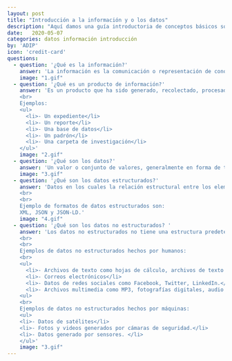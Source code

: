 ```yaml
---
layout: post
title: "Introducción a la información y o los datos"
description: "Aquí damos una guía introductoria de conceptos básicos sobre la gestión de datos y los productos de información."
date:   2020-05-07
categories: datos información introducción
by: 'ADIP'
icon: 'credit-card'
questions:
  - question: '¿Qué es la información?'
    answer: 'La información es la comunicación o representación de conocimiento en cualquier medio o forma. Esto incluye texto, números, gráficas, mapas, imágenes y videos, entre otros.'
    image: "1.gif"
  - question: '¿Qué es un producto de información?'
    answer: 'Es un producto que ha sido generado, recolectado, procesado, publicado y/o preservado por una persona o grupo de personas y que ha dejado una huella de información, ya sea física o digital.  
    <br>
    Ejemplos:  
    <ul>
      <li>- Un expediente</li>
      <li>- Un reporte</li>
      <li>- Una base de datos</li>
      <li>- Un padrón</li>
      <li>- Una carpeta de investigación</li>
    </ul>'
    image: "2.gif"
  - question: '¿Qué son los datos?'
    answer: 'Un valor o conjunto de valores, generalmente en forma de texto o número, que representan o describen algo. '
    image: "3.gif"
  - question: '¿Qué son los datos estructurados?'
    answer: 'Datos en los cuales la relación estructural entre los elementos es explícita al almacenarse. Los datos estructurados están escritos de tal forma que los motores de búsqueda entienden el contenido.
    <br>
    <br>
    Ejemplo de formatos de datos estructurados son:
    XML, JSON y JSON-LD.'
    image: "4.gif"
  - question: '¿Qué son los datos no estructurados? '
    answer: 'Los datos no estructurados no tiene una estructura predeterminada explícita. Pueden ser textuales, numéricos, generados por humanos o por computadora. También pueden almacenarse en bases de datos no relacionales como NoSQL.
    <br>
    <br>
    Ejemplos de datos no estructurados hechos por humanos:
    <br>
    <ul>
      <li>- Archivos de texto como hojas de cálculo, archivos de texto de Microsoft Word, presentaciones, PDFs.</li>
      <li>- Correos electrónicos</li>
      <li>- Datos de redes sociales como Facebook, Twitter, LinkedIn.</li>
      <li>- Archivos multimedia como MP3, fotografías digitales, audio y video.</li>
    <ul>
    <br>
    Ejemplos de datos no estructurados hechos por máquinas:
    <ul>
    <li>- Datos de satélites</li>
    <li>- Fotos y videos generados por cámaras de seguridad.</li>
    <li>- Datos generado por sensores. </li>
    </ul>'
    image: "3.gif"
---
```

